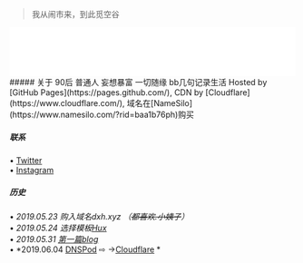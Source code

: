 > 我从闹市来，到此觅空谷  

<!-- music -->
<iframe src="//music.163.com/outchain/player?type=2&id=1491585&auto=0&height=66" frameborder="0" width="100%" height="86px" > </iframe>
##### 关于
90后  
普通人  
妄想暴富    
一切随缘    
bb几句记录生活  
Hosted by [GitHub Pages](https://pages.github.com/), CDN by [Cloudflare](https://www.cloudflare.com/), 域名在[NameSilo](https://www.namesilo.com/?rid=baa1b76ph)购买

##### 联系
 • [Twitter](https://twitter.com/caiwoshiwho)  
 • [Instagram](https://www.instagram.com/caiwoshiwho)
 <br/>
##### 历史
• *2019.05.23 购入域名dxh.xyz （~~都喜欢.小姨子~~）*   
• *2019.05.24 选择模板[Hux](https://github.com/Huxpro/huxpro.github.io)*  
• *2019.05.31 [第一篇blog](https://dxh.xyz/2019/05/31/Redmi-K20-pro/)*    
• *2019.06.04 [DNSPod](https://www.dnspod.cn) ⇨ →[Cloudflare](https://www.cloudflare.com/) *
 <br/>

 


